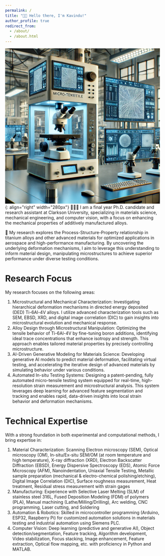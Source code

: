 ```yaml
---
permalink: /
title: "👋🏼 Hello there, I'm Kavindu!"
author_profile: true
redirect_from: 
  - /about/
  - /about.html
---
```


![DALL-E](images/About.png){: align="right" width="280px"}
👨🏻‍💻 I am a final year Ph.D. candidate and research assistant at Clarkson University, specializing in materials science, mechanical engineering, and computer vision, with a focus on enhancing the mechanical properties of additively manufactured alloys.

🔬 My research explores the Process-Structure-Property relationship in titanium alloys and other advanced materials for optimized applications in aerospace and high-performance manufacturing. By uncovering the underlying deformation mechanisms, I aim to leverage this understanding to inform material design, manipulating microstructures to achieve superior performance under diverse testing conditions.

Research Focus
======
My research focuses on the following areas:

1. Microstructural and Mechanical Characterization: Investigating hierarchical deformation mechanisms in directed energy deposited (DED) Ti-6Al-4V alloys. I utilize advanced characterization tools such as SEM, EBSD, XRD, and digital image correlation (DIC) to gain insights into microstructural evolution and mechanical response.
2. Alloy Design through Microstructural Manipulation: Optimizing the tensile behavior of Ti-6Al-4V by fine-tuning boron additions, identifying ideal trace concentrations that enhance isotropy and strength. This approach enables tailored material properties by precisely controlling microstructure.
3. AI-Driven Generative Modeling for Materials Science: Developing generative AI models to predict material deformation, facilitating virtual testing, and accelerating the iterative design of advanced materials by simulating behavior under various conditions.
4. Automated In-situ Testing Systems: Designing a patent-pending, fully automated micro-tensile testing system equipped for real-time, high-resolution strain measurement and microstructural analysis. This system leverages deep learning for advanced feature segmentation and tracking and enables rapid, data-driven insights into local strain behavior and deformation mechanisms.

Technical Expertise
======
With a strong foundation in both experimental and computational methods, I bring expertise in:

1. Material Characterization: Scanning Electron microscopy (SEM), Optical microscopy (OM), In-situ/Ex-situ SEM/OM (at room temperature and high temperature), X-ray diffraction (XRD), Electron Backscatter Diffraction (EBSD), Energy Dispersive Spectroscopy (EDS), Atomic Force Microscopy (AFM), Nanoindentation, Uniaxial Tensile Testing, Metallic sample preparation (mechanical & electro-chemical polishing/etching), Digital Image Correlation (DIC), Surface roughness measurement, Heat treatment, Residual stress measurement with strain gages
2. Manufacturing: Experience with Selective Laser Melting (SLM) of stainless steel 316L, Fused Deposition Modeling (FDM) of polymers (PLA), Manual machining (Lathe/Milling/Drilling), Arc welding, CNC programming, Laser cutting, and Soldering
3. Automation & Robotics: Skilled in microcontroller programming (Arduino, ESP32, Raspberry Pi) for customized automation solutions in materials testing and industrial automation using Siemens PLC.
4. Computer Vision: Deep learning (predictive and generative AI), Object detection/segmentation, Feature tracking, Algorithm development, Video stabilization, Focus stacking, Image enhancement, Feature extraction, Optical flow mapping, etc. with proficiency in Python and MATLAB.
